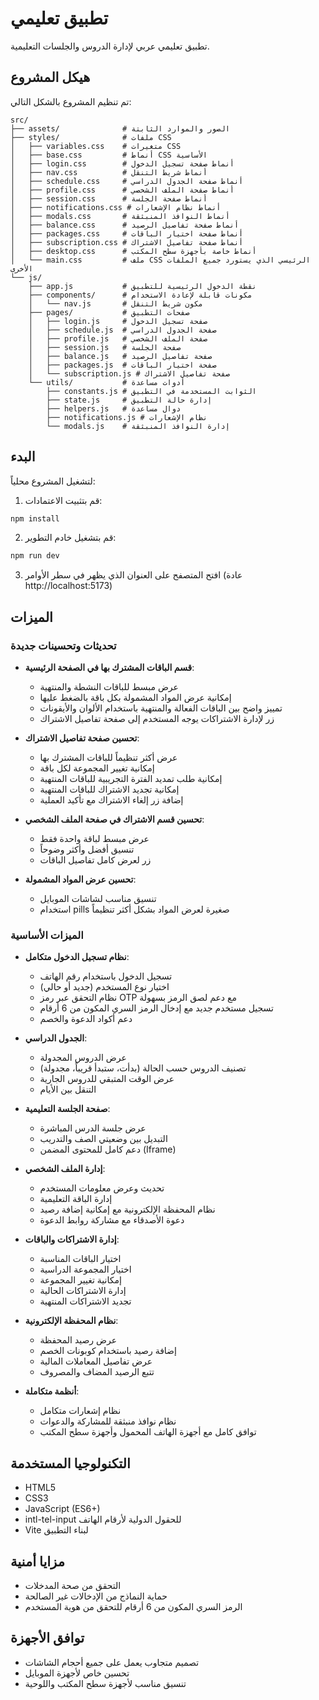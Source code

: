 # تطبيق تعليمي

تطبيق تعليمي عربي لإدارة الدروس والجلسات التعليمية.

## هيكل المشروع

تم تنظيم المشروع بالشكل التالي:

```
src/
├── assets/              # الصور والموارد الثابتة
├── styles/              # ملفات CSS
│   ├── variables.css    # متغيرات CSS
│   ├── base.css         # أنماط CSS الأساسية
│   ├── login.css        # أنماط صفحة تسجيل الدخول
│   ├── nav.css          # أنماط شريط التنقل
│   ├── schedule.css     # أنماط صفحة الجدول الدراسي
│   ├── profile.css      # أنماط صفحة الملف الشخصي
│   ├── session.css      # أنماط صفحة الجلسة
│   ├── notifications.css # أنماط نظام الإشعارات
│   ├── modals.css       # أنماط النوافذ المنبثقة
│   ├── balance.css      # أنماط صفحة تفاصيل الرصيد
│   ├── packages.css     # أنماط صفحة اختيار الباقات
│   ├── subscription.css # أنماط صفحة تفاصيل الاشتراك
│   ├── desktop.css      # أنماط خاصة بأجهزة سطح المكتب
│   └── main.css         # ملف CSS الرئيسي الذي يستورد جميع الملفات الأخرى
└── js/
    ├── app.js           # نقطة الدخول الرئيسية للتطبيق
    ├── components/      # مكونات قابلة لإعادة الاستخدام
    │   └── nav.js       # مكون شريط التنقل
    ├── pages/           # صفحات التطبيق
    │   ├── login.js     # صفحة تسجيل الدخول
    │   ├── schedule.js  # صفحة الجدول الدراسي
    │   ├── profile.js   # صفحة الملف الشخصي
    │   ├── session.js   # صفحة الجلسة
    │   ├── balance.js   # صفحة تفاصيل الرصيد
    │   ├── packages.js  # صفحة اختيار الباقات
    │   └── subscription.js # صفحة تفاصيل الاشتراك
    └── utils/           # أدوات مساعدة
        ├── constants.js # الثوابت المستخدمة في التطبيق
        ├── state.js     # إدارة حالة التطبيق
        ├── helpers.js   # دوال مساعدة
        ├── notifications.js # نظام الإشعارات
        └── modals.js    # إدارة النوافذ المنبثقة
```

## البدء

لتشغيل المشروع محلياً:

1. قم بتثبيت الاعتمادات:
```bash
npm install
```

2. قم بتشغيل خادم التطوير:
```bash
npm run dev
```

3. افتح المتصفح على العنوان الذي يظهر في سطر الأوامر (عادة http://localhost:5173)

## الميزات

### تحديثات وتحسينات جديدة

- **قسم الباقات المشترك بها في الصفحة الرئيسية**:
  - عرض مبسط للباقات النشطة والمنتهية
  - إمكانية عرض المواد المشمولة بكل باقة بالضغط عليها
  - تمييز واضح بين الباقات الفعالة والمنتهية باستخدام الألوان والأيقونات
  - زر لإدارة الاشتراكات يوجه المستخدم إلى صفحة تفاصيل الاشتراك

- **تحسين صفحة تفاصيل الاشتراك**:
  - عرض أكثر تنظيماً للباقات المشترك بها
  - إمكانية تغيير المجموعة لكل باقة
  - إمكانية طلب تمديد الفترة التجريبية للباقات المنتهية
  - إمكانية تجديد الاشتراك للباقات المنتهية
  - إضافة زر إلغاء الاشتراك مع تأكيد العملية

- **تحسين قسم الاشتراك في صفحة الملف الشخصي**:
  - عرض مبسط لباقة واحدة فقط
  - تنسيق أفضل وأكثر وضوحاً
  - زر لعرض كامل تفاصيل الباقات

- **تحسين عرض المواد المشمولة**:
  - تنسيق مناسب لشاشات الموبايل
  - استخدام pills صغيرة لعرض المواد بشكل أكثر تنظيماً

### الميزات الأساسية

- **نظام تسجيل الدخول متكامل**:
  - تسجيل الدخول باستخدام رقم الهاتف
  - اختيار نوع المستخدم (جديد أو حالي)
  - نظام التحقق عبر رمز OTP مع دعم لصق الرمز بسهولة
  - تسجيل مستخدم جديد مع إدخال الرمز السري المكون من 6 أرقام
  - دعم أكواد الدعوة والخصم

- **الجدول الدراسي**:
  - عرض الدروس المجدولة
  - تصنيف الدروس حسب الحالة (بدأت، ستبدأ قريباً، مجدولة)
  - عرض الوقت المتبقي للدروس الجارية
  - التنقل بين الأيام

- **صفحة الجلسة التعليمية**:
  - عرض جلسة الدرس المباشرة
  - التبديل بين وضعيتي الصف والتدريب
  - دعم كامل للمحتوى المضمن (Iframe)

- **إدارة الملف الشخصي**:
  - تحديث وعرض معلومات المستخدم
  - إدارة الباقة التعليمية
  - نظام المحفظة الإلكترونية مع إمكانية إضافة رصيد
  - دعوة الأصدقاء مع مشاركة روابط الدعوة

- **إدارة الاشتراكات والباقات**:
  - اختيار الباقات المناسبة
  - اختيار المجموعة الدراسية
  - إمكانية تغيير المجموعة
  - إدارة الاشتراكات الحالية
  - تجديد الاشتراكات المنتهية

- **نظام المحفظة الإلكترونية**:
  - عرض رصيد المحفظة
  - إضافة رصيد باستخدام كوبونات الخصم
  - عرض تفاصيل المعاملات المالية
  - تتبع الرصيد المضاف والمصروف

- **أنظمة متكاملة**:
  - نظام إشعارات متكامل
  - نظام نوافذ منبثقة للمشاركة والدعوات
  - توافق كامل مع أجهزة الهاتف المحمول وأجهزة سطح المكتب

## التكنولوجيا المستخدمة

- HTML5
- CSS3
- JavaScript (ES6+)
- intl-tel-input للحقول الدولية لأرقام الهاتف
- Vite لبناء التطبيق

## مزايا أمنية

- التحقق من صحة المدخلات
- حماية النماذج من الإدخالات غير الصالحة
- الرمز السري المكون من 6 أرقام للتحقق من هوية المستخدم

## توافق الأجهزة

- تصميم متجاوب يعمل على جميع أحجام الشاشات
- تحسين خاص لأجهزة الموبايل
- تنسيق مناسب لأجهزة سطح المكتب واللوحية